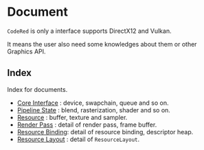 # Document 

`CodeRed` is only a interface supports DirectX12 and Vulkan. 

It means the user also need some knowledges about them or other Graphics API.

## Index

Index for documents.

- [Core Interface](./CoreInterface.md) : device, swapchain, queue and so on.
- [Pipeline State](./PipelineState.md) : blend, rasterization, shader and so on.
- [Resource](./Resource.md) : buffer, texture and sampler.
- [Render Pass](./RenderPass.md) : detail of render pass, frame buffer.
- [Resource Binding](./ResourceBinding.md): detail of resource binding, descriptor heap.
- [Resource Layout](./ResourceLayout.md) : detail of `ResourceLayout`.